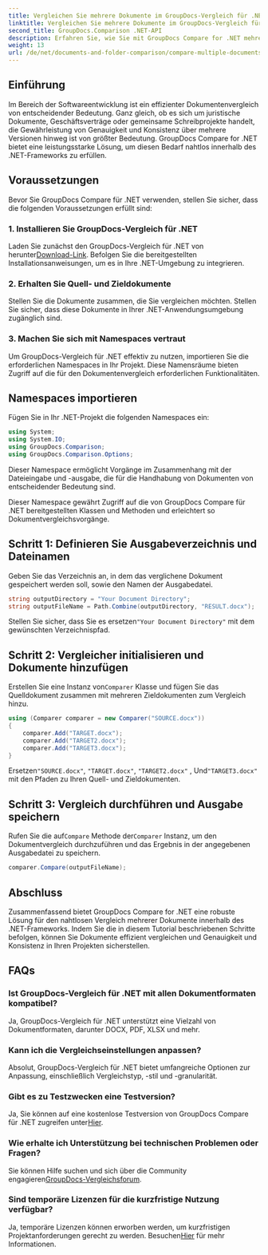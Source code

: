 ```yaml
---
title: Vergleichen Sie mehrere Dokumente im GroupDocs-Vergleich für .NET
linktitle: Vergleichen Sie mehrere Dokumente im GroupDocs-Vergleich für .NET
second_title: GroupDocs.Comparison .NET-API
description: Erfahren Sie, wie Sie mit GroupDocs Compare for .NET mehrere Dokumente effizient vergleichen. Befolgen Sie unsere Schritt-für-Schritt-Anleitung für eine nahtlose Integration.
weight: 13
url: /de/net/documents-and-folder-comparison/compare-multiple-documents-dotnet/
---
```

## Einführung
Im Bereich der Softwareentwicklung ist ein effizienter Dokumentenvergleich von entscheidender Bedeutung. Ganz gleich, ob es sich um juristische Dokumente, Geschäftsverträge oder gemeinsame Schreibprojekte handelt, die Gewährleistung von Genauigkeit und Konsistenz über mehrere Versionen hinweg ist von größter Bedeutung. GroupDocs Compare for .NET bietet eine leistungsstarke Lösung, um diesen Bedarf nahtlos innerhalb des .NET-Frameworks zu erfüllen.
## Voraussetzungen
Bevor Sie GroupDocs Compare für .NET verwenden, stellen Sie sicher, dass die folgenden Voraussetzungen erfüllt sind:
### 1. Installieren Sie GroupDocs-Vergleich für .NET
 Laden Sie zunächst den GroupDocs-Vergleich für .NET von herunter[Download-Link](https://releases.groupdocs.com/comparison/net/). Befolgen Sie die bereitgestellten Installationsanweisungen, um es in Ihre .NET-Umgebung zu integrieren.
### 2. Erhalten Sie Quell- und Zieldokumente
Stellen Sie die Dokumente zusammen, die Sie vergleichen möchten. Stellen Sie sicher, dass diese Dokumente in Ihrer .NET-Anwendungsumgebung zugänglich sind.
### 3. Machen Sie sich mit Namespaces vertraut
Um GroupDocs-Vergleich für .NET effektiv zu nutzen, importieren Sie die erforderlichen Namespaces in Ihr Projekt. Diese Namensräume bieten Zugriff auf die für den Dokumentenvergleich erforderlichen Funktionalitäten.

## Namespaces importieren
Fügen Sie in Ihr .NET-Projekt die folgenden Namespaces ein:

```csharp
using System;
using System.IO;
using GroupDocs.Comparison;
using GroupDocs.Comparison.Options;
```
Dieser Namespace ermöglicht Vorgänge im Zusammenhang mit der Dateieingabe und -ausgabe, die für die Handhabung von Dokumenten von entscheidender Bedeutung sind.

Dieser Namespace gewährt Zugriff auf die von GroupDocs Compare für .NET bereitgestellten Klassen und Methoden und erleichtert so Dokumentvergleichsvorgänge.
## Schritt 1: Definieren Sie Ausgabeverzeichnis und Dateinamen
Geben Sie das Verzeichnis an, in dem das verglichene Dokument gespeichert werden soll, sowie den Namen der Ausgabedatei.
```csharp
string outputDirectory = "Your Document Directory";
string outputFileName = Path.Combine(outputDirectory, "RESULT.docx");
```
 Stellen Sie sicher, dass Sie es ersetzen`"Your Document Directory"` mit dem gewünschten Verzeichnispfad.
## Schritt 2: Vergleicher initialisieren und Dokumente hinzufügen
 Erstellen Sie eine Instanz von`Comparer` Klasse und fügen Sie das Quelldokument zusammen mit mehreren Zieldokumenten zum Vergleich hinzu.
```csharp
using (Comparer comparer = new Comparer("SOURCE.docx"))
{
    comparer.Add("TARGET.docx");
    comparer.Add("TARGET2.docx");
    comparer.Add("TARGET3.docx");
}
```
 Ersetzen`"SOURCE.docx"`, `"TARGET.docx"`, `"TARGET2.docx"` , Und`"TARGET3.docx"` mit den Pfaden zu Ihren Quell- und Zieldokumenten.
## Schritt 3: Vergleich durchführen und Ausgabe speichern
 Rufen Sie die auf`Compare` Methode der`Comparer` Instanz, um den Dokumentvergleich durchzuführen und das Ergebnis in der angegebenen Ausgabedatei zu speichern.
```csharp
comparer.Compare(outputFileName);
```

## Abschluss
Zusammenfassend bietet GroupDocs Compare for .NET eine robuste Lösung für den nahtlosen Vergleich mehrerer Dokumente innerhalb des .NET-Frameworks. Indem Sie die in diesem Tutorial beschriebenen Schritte befolgen, können Sie Dokumente effizient vergleichen und Genauigkeit und Konsistenz in Ihren Projekten sicherstellen.
## FAQs
### Ist GroupDocs-Vergleich für .NET mit allen Dokumentformaten kompatibel?
Ja, GroupDocs-Vergleich für .NET unterstützt eine Vielzahl von Dokumentformaten, darunter DOCX, PDF, XLSX und mehr.
### Kann ich die Vergleichseinstellungen anpassen?
Absolut, GroupDocs-Vergleich für .NET bietet umfangreiche Optionen zur Anpassung, einschließlich Vergleichstyp, -stil und -granularität.
### Gibt es zu Testzwecken eine Testversion?
 Ja, Sie können auf eine kostenlose Testversion von GroupDocs Compare für .NET zugreifen unter[Hier](https://releases.groupdocs.com/).
### Wie erhalte ich Unterstützung bei technischen Problemen oder Fragen?
 Sie können Hilfe suchen und sich über die Community engagieren[GroupDocs-Vergleichsforum](https://forum.groupdocs.com/c/comparison/12).
### Sind temporäre Lizenzen für die kurzfristige Nutzung verfügbar?
Ja, temporäre Lizenzen können erworben werden, um kurzfristigen Projektanforderungen gerecht zu werden. Besuchen[Hier](https://purchase.groupdocs.com/temporary-license/) für mehr Informationen.